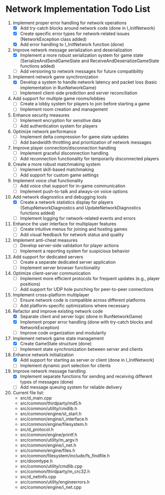 # Network Implementation Todo List

1. Implement proper error handling for network operations
   - [x] Add try-catch blocks around network code (done in I_InitNetwork)
   - [x] Create specific error types for network-related issues (NetworkException class added)
   - [x] Add error handling to I_InitNetwork function (done)

2. Improve network message serialization and deserialization
   - [x] Implement a more robust serialization system for game state (SerializeAndSendGameState and ReceiveAndDeserializeGameState functions added)
   - [ ] Add versioning to network messages for future compatibility

3. Implement network game synchronization
   - [x] Develop a system to handle network latency and packet loss (basic implementation in RunNetworkGame)
   - [ ] Implement client-side prediction and server reconciliation

4. Add support for multiple game rooms/lobbies
   - [ ] Create a lobby system for players to join before starting a game
   - [ ] Implement room creation and management

5. Enhance security measures
   - [ ] Implement encryption for sensitive data
   - [ ] Add authentication system for players

6. Optimize network performance
   - [ ] Implement delta compression for game state updates
   - [ ] Add bandwidth throttling and prioritization of network messages

7. Improve player connection/disconnection handling
   - [ ] Implement graceful disconnection handling
   - [ ] Add reconnection functionality for temporarily disconnected players

8. Create a more robust matchmaking system
   - [ ] Implement skill-based matchmaking
   - [ ] Add support for custom game settings

9. Implement voice chat functionality
   - [ ] Add voice chat support for in-game communication
   - [ ] Implement push-to-talk and always-on voice options

10. Add network diagnostics and debugging tools
    - [x] Create a network statistics display for players (SetupNetworkDiagnostics and UpdateNetworkDiagnostics functions added)
    - [ ] Implement logging for network-related events and errors

11. Enhance the user interface for multiplayer features
    - [ ] Create intuitive menus for joining and hosting games
    - [ ] Add visual feedback for network status and quality

12. Implement anti-cheat measures
    - [ ] Develop server-side validation for player actions
    - [ ] Implement a reporting system for suspicious behavior

13. Add support for dedicated servers
    - [ ] Create a separate dedicated server application
    - [ ] Implement server browser functionality

14. Optimize client-server communication
    - [ ] Implement more efficient protocols for frequent updates (e.g., player positions)
    - [ ] Add support for UDP hole punching for peer-to-peer connections

15. Implement cross-platform multiplayer
    - [ ] Ensure network code is compatible across different platforms
    - [ ] Add platform-specific optimizations where necessary

16. Refactor and improve existing network code
    - [x] Separate client and server logic (done in RunNetworkGame)
    - [x] Implement proper error handling (done with try-catch blocks and NetworkException)
    - [ ] Improve code organization and modularity

17. Implement network game state management
    - [x] Create GameState structure (done)
    - [ ] Implement state synchronization between server and clients

18. Enhance network initialization
    - [x] Add support for starting as server or client (done in I_InitNetwork)
    - [ ] Implement dynamic port selection for clients

19. Improve network message handling
    - [x] Implement separate functions for sending and receiving different types of messages (done)
    - [ ] Add message queuing system for reliable delivery

20. Current file list:
    - src/d_main.cpp
    - src/common/thirdparty/md5.h
    - src/common/utility/cmdlib.h
    - src/common/engine/st_start.h
    - src/common/engine/i_interface.h
    - src/common/engine/filesystem.h
    - src/d_protocol.h
    - src/common/engine/printf.h
    - src/common/utility/m_argv.h
    - src/common/engine/i_net.h
    - src/common/engine/files.h
    - src/common/filesystem/include/fs_findfile.h
    - src/doomtype.h
    - src/common/utility/cmdlib.cpp
    - src/common/thirdparty/m_crc32.h
    - src/d_netinfo.cpp
    - src/common/utility/engineerrors.h
    - src/common/engine/i_net.cpp
